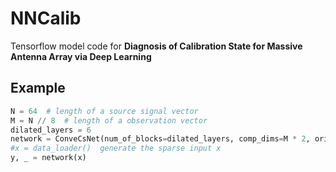 # NNCalib

Tensorflow model code for **Diagnosis of Calibration State for Massive Antenna
Array via Deep Learning**

## Example
```python
N = 64  # length of a source signal vector 
M = N // 8  # length of a observation vector 
dilated_layers = 6
network = ConveCsNet(num_of_blocks=dilated_layers, comp_dims=M * 2, ori_dims=N * 2, num_filters=4, k=3)
#x = data_loader()  generate the sparse input x
y, _ = network(x)
```
